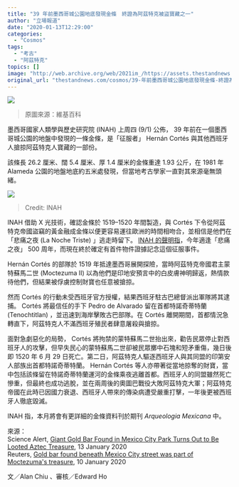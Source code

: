 ```yaml
---
title: "39 年前墨西哥城公園地底發現金條　終證為阿茲特克被盜寶藏之一"
author: "立場報道"
date: "2020-01-13T12:29:00"
categories:
  - "Cosmos"
tags:
  - "考古"
  - "阿茲特克"
topics: []
image: "http://web.archive.org/web/2021im_/https://assets.thestandnews.com/media/photos/Untitled-1-0720copy_9Lbvz_hZSFxhi.png"
original_url: "thestandnews.com/cosmos/39-年前墨西哥城公園地底發現金條-終證為阿茲特克被盜寶藏之一"
---
```

![](http://web.archive.org/web/2021im_/https://assets.thestandnews.com/media/photos/Untitled-1-0720copy_9Lbvz_hZSFxhi.png)
> 原圖來源：維基百科

墨西哥國家人類學與歷史研究院 (INAH) 上周四 (9/1) 公佈， 39 年前在一個墨西哥城公園的地盤中發現的一條金條，是「征服者」 Hernán Cortés 與其他西班牙人搶掠阿茲特克人寶藏的一部份。

該條長 26.2 厘米、闊 5.4 厘米、厚 1.4 厘米的金條重達 1.93 公斤，在 1981 年 Alameda 公園的地盤地底約五米處發現，但當地考古學家一直對其來源毫無頭緒。

![](http://web.archive.org/web/2021im_/https://assets.thestandnews.com/media/photos/foto1_5gbxc_HBoAtxh.jpg)
> Credit: INAH

INAH 借助 X 光技術，確認金條於 1519–1520 年間製造，與 Cortés 下令從阿茲特克帝國盜竊的黃金融成金條以便更容易運往歐洲的時間相吻合，並相信是他們在「悲痛之夜 (La Noche Triste) 」逃走時留下。 [INAH 的聲明指](http://web.archive.org/web/20211229132204/https://www.inah.gob.mx/boletines/8841-confirman-que-tejo-de-oro-del-mna-si-es-del-expolio-espanol-en-la-llamada-noche-triste)，今年適逢「悲痛之夜」 500 周年，而現在終於確定有首件物件證據記念這個征服事件。

Hernán Cortés 的部隊於 1519 年抵達墨西哥展開探險，當時阿茲特克帝國君主蒙特蘇馬二世 (Moctezuma II) 以為他們是印地安預言中的白皮膚神明歸返，熱情款待他們，但結果被俘虜控制財寶也任意被搶掠。

然而 Cortés 的行動未受西班牙官方授權，結果西班牙駐古巴總督派出軍隊將其逮捕。 Cortés 將最信任的手下 Pedro de Alvarado 留在首都特諾奇蒂特蘭 (Tenochtitlan) ，並迅速到海岸擊敗古巴部隊。在 Cortés 離開期間，首都情況急轉直下，阿茲特克人不滿西班牙殖民者肆意屠殺與搶掠。

面對急劇惡化的局勢， Cortés 將拘禁的蒙特蘇馬二世抬出來，勸告民眾停止對西班牙人的攻擊，但早失民心的蒙特蘇馬二世卻被民眾擲中石塊和短矛重傷，幾日後即 1520 年 6 月 29 日死亡。第二日，阿茲特克人驅逐西班牙人與其同盟的印第安人部族出首都特諾奇蒂特蘭。 Hernán Cortés 等人亦帶著從當地掠奪的財寶，當中包括該條留在特諾奇蒂特蘭運河的金條乘夜逃離首都。西班牙人的同盟雖然死亡慘重，但最終也成功逃脫，並在兩周後的奧圖巴戰役大敗阿茲特克大軍；阿茲特克帝國在此時已因國力衰退、西班牙人帶來的傳染病遭受嚴重打擊，一年後更被西班牙人徹底毀滅。

INAH 指，本月將會有更詳細的金條資料刊於期刊 _Arqueologia Mexicana_ 中。

來源：  
Science Alert, [Giant Gold Bar Found in Mexico City Park Turns Out to Be Looted Aztec Treasure](http://web.archive.org/web/20211229132204/https://www.sciencealert.com/gold-bar-found-in-mexico-could-be-a-brand-new-aztec-treasure), 13 January 2020  
Reuters, [Gold bar found beneath Mexico City street was part of Moctezuma's treasure](http://web.archive.org/web/20211229132204/https://www.reuters.com/article/us-mexico-archeology/gold-bar-found-beneath-mexico-city-street-was-part-of-moctezumas-treasure-idUSKBN1Z90ED), 10 January 2020

文／Alan Chiu 、審核／Edward Ho